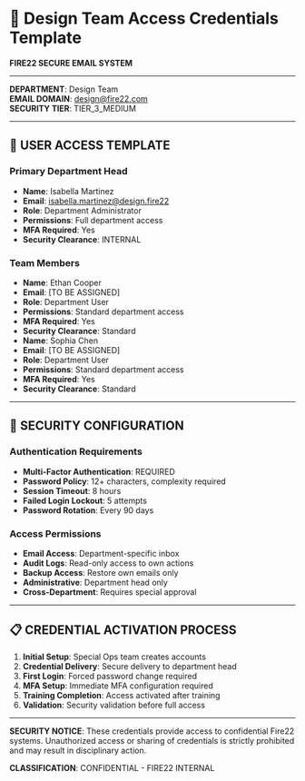 # 🔑 Design Team Access Credentials Template
**FIRE22 SECURE EMAIL SYSTEM**

---

**DEPARTMENT**: Design Team  
**EMAIL DOMAIN**: design@fire22.com  
**SECURITY TIER**: TIER_3_MEDIUM  

---

## 👤 **USER ACCESS TEMPLATE**

### **Primary Department Head**
- **Name**: Isabella Martinez
- **Email**: isabella.martinez@design.fire22
- **Role**: Department Administrator
- **Permissions**: Full department access
- **MFA Required**: Yes
- **Security Clearance**: INTERNAL

### **Team Members**

- **Name**: Ethan Cooper
- **Email**: [TO BE ASSIGNED]
- **Role**: Department User
- **Permissions**: Standard department access
- **MFA Required**: Yes
- **Security Clearance**: Standard
- **Name**: Sophia Chen
- **Email**: [TO BE ASSIGNED]
- **Role**: Department User
- **Permissions**: Standard department access
- **MFA Required**: Yes
- **Security Clearance**: Standard

---

## 🔐 **SECURITY CONFIGURATION**

### **Authentication Requirements**
- **Multi-Factor Authentication**: REQUIRED
- **Password Policy**: 12+ characters, complexity required
- **Session Timeout**: 8 hours
- **Failed Login Lockout**: 5 attempts
- **Password Rotation**: Every 90 days

### **Access Permissions**
- **Email Access**: Department-specific inbox
- **Audit Logs**: Read-only access to own actions
- **Backup Access**: Restore own emails only
- **Administrative**: Department head only
- **Cross-Department**: Requires special approval

---

## 📋 **CREDENTIAL ACTIVATION PROCESS**

1. **Initial Setup**: Special Ops team creates accounts
2. **Credential Delivery**: Secure delivery to department head
3. **First Login**: Forced password change required
4. **MFA Setup**: Immediate MFA configuration required
5. **Training Completion**: Access activated after training
6. **Validation**: Security validation before full access

---

**SECURITY NOTICE**: These credentials provide access to confidential Fire22 systems. Unauthorized access or sharing of credentials is strictly prohibited and may result in disciplinary action.

**CLASSIFICATION**: CONFIDENTIAL - FIRE22 INTERNAL
